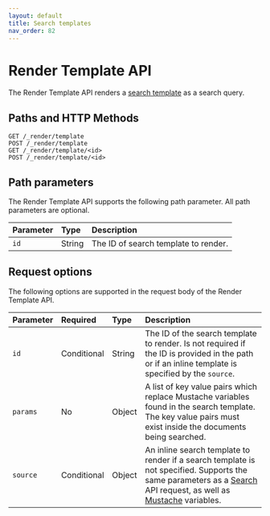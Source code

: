 ```yaml
---
layout: default
title: Search templates
nav_order: 82
---
```


# Render Template API

The Render Template API renders a [search template]({{site.url}}{{site.baseurl}}/search-plugins/search-template/) as a search query.

## Paths and HTTP Methods

```
GET /_render/template
POST /_render/template
GET /_render/template/<id>
POST /_render/template/<id>
```

## Path parameters

The Render Template API supports the following path parameter. All path parameters are optional.

| Parameter | Type | Description |
| :--- | :--- | :--- |
| `id` | String | The ID of search template to render. |

## Request options

The following options are supported in the request body of the Render Template API.

| Parameter | Required | Type | Description | 
| :--- | :--- | :--- | :--- |
| `id` | Conditional | String | The ID of the search template to render. Is not required if the ID is provided in the path or if an inline template is specified by the `source`. | 
| `params` | No | Object | A list of key value pairs which replace Mustache variables found in the search template. The key value pairs must exist inside the documents being searched. |
| `source` | Conditional | Object | An inline search template to render if a search template is not specified. Supports the same parameters as a [Search]({{site.url}}{{site.baseurl}}/api-reference/search/) API request, as well as [Mustache](https://mustache.github.io/mustache.5.html) variables. | 




